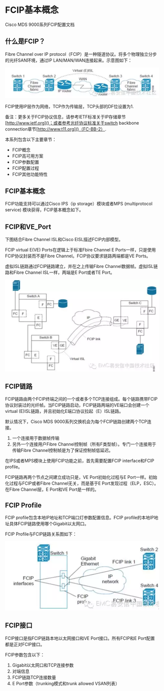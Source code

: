 # FCIP基本概念

Cisco MDS 9000系列FCIP配置文档

## 什么是FCIP？

Fibre Channel over IP protocol（FCIP）是一种隧道协议。将多个物理独立分步的光纤SAN环境，通过IP LAN/MAN/WAN连接起来。示意图如下：

![img](pics/2.2.1.png)

FCIP使用IP层作为网络，TCP作为传输层，TCP头部的DF位设置为1.

备注：更多关于FCIP协议信息，请参考IETF标准关于IP存储章节[http://www.ietf.org]()；或者参考光纤协议标准关于switch backbone connection章节[http://www.t11.org]()（FC-BB-2）.

本系列包含以下主要章节：

- FCIP概念
- FCIP高可用方案
- FCIP参数配置
- FCIP配置过程
- FCIP其他功能特性

## FCIP基本概念

FCIP功能支持可以通过Cisco IPS（ip storage）模块或者MPS (multiprotocol service) 模块获得，FCIP基本概念如下。

## FCIP和VE_Port

下图结合Fibre Channel ISL和Cisco EISL描述FCIP内部模型。

FCIP virtual E(VE) Ports在逻辑上于标准Fbire Channel E Ports一样，只是使用FCIP协议封装而不是Fibre Channel。FCIP协议要求链路两端都是VE Ports。

虚拟ISL链路通过FCIP链路建立，并在之上传输Fibre Channel数据帧。虚拟ISL链路和Fibre Channel ISL一样，两端是E Port或者TE Port。

![img](pics/2.2.2.png)

## FCIP链路

FCIP链路由两个FCIP终端之间的一个或者多个TCP连接组成。每个链路携带FCIP协议封装过的光纤帧。当FCIP链路启动，FCIP链路两端的VE端口会创建一个virtual (E)ISL链路，并且初始化E端口协议拉起（E）ISL链路。

默认情况下，Cisco MDS 9000系列交换机会为每个FCIP链路创建两个TCP连接。

1. 一个连接用于数据帧传输
2. 另外一个连接用户Fibre Channel控制帧（所有F类型帧）。专门一个连接用于传输Fibre Channel控制帧是为了保证控制帧低延迟。

在IPS或者MPS模块上使用FCIP功能之前，首先需要配置FCIP interface和FCIP profile。

FCIP链路再两个节点之间建立成功只是，VE Port初始化过程与E Port一样。初始化过程与FCIP或者Fibre Channel无关，而是基于E Port发现过程（ELP，ESC）。在Fibre Channel层，E Port和VE Port是一样的。

## FCIP Profile

FCIP profile包含本地IP地址和TCP端口灯参数配置信息。FCIP profile的本地IP地址具体FCIP链路使用哪个Gigabit以太网口。

FCIP Profile与FCIP链路关系图如下：

![img](pics/2.2.3.png)

## FCIP接口

FCIP接口是指FCIP链路本地以太网接口和VE Port接口。所有FCIP和E Port配置都是正对FCIP接口。

FCIP参数包含以下：

1. Gigabit以太网口和TCP连接参数
2. 对端信息
3. FCIP链路TCP连接数量
4. E Port参数（trunking模式和trunk  allowed VSAN列表）